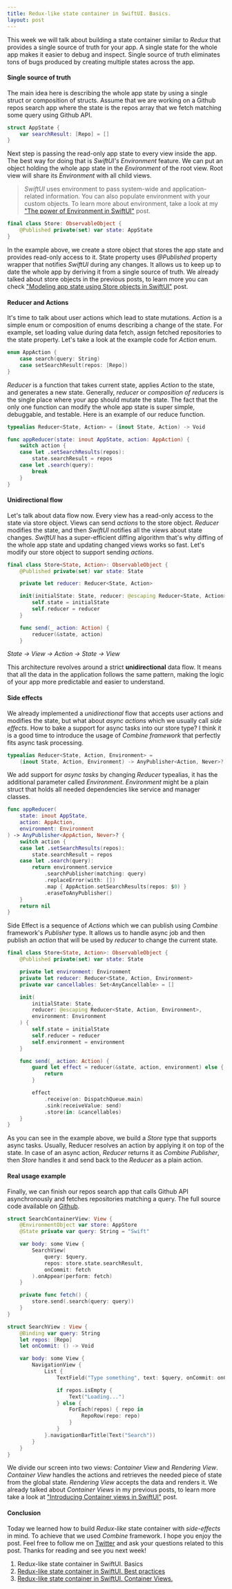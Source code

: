 ```yaml
---
title: Redux-like state container in SwiftUI. Basics.
layout: post
---
```


This week we will talk about building a state container similar to *Redux* that provides a single source of truth for your app. A single state for the whole app makes it easier to debug and inspect. Single source of truth eliminates tons of bugs produced by creating multiple states across the app.

#### Single source of truth
The main idea here is describing the whole app state by using a single struct or composition of structs. Assume that we are working on a Github repos search app where the state is the repos array that we fetch matching some query using Github API.

```swift
struct AppState {
    var searchResult: [Repo] = []
}
```

Next step is passing the read-only app state to every view inside the app. The best way for doing that is *SwiftUI's Environment* feature. We can put an object holding the whole app state in the *Environment* of the root view. Root view will share its *Environment* with all child views.

> *SwiftUI* uses environment to pass system-wide and application-related information. You can also populate environment with your custom objects. To learn more about environment, take a look at my ["The power of Environment in SwiftUI"](/2019/08/21/the-power-of-environment-in-swiftui/) post.

```swift
final class Store: ObservableObject {
    @Published private(set) var state: AppState
}
```

In the example above, we create a store object that stores the app state and provides read-only access to it. State property uses *@Published* property wrapper that notifies *SwiftUI* during any changes. It allows us to keep up to date the whole app by deriving it from a single source of truth. We already talked about store objects in the previous posts, to learn more you can check ["Modeling app state using Store objects in SwiftUI"](/2019/09/04/modeling-app-state-using-store-objects-in-swiftui/) post.

#### Reducer and Actions
It's time to talk about user actions which lead to state mutations. *Action* is a simple enum or composition of enums describing a change of the state. For example, set loading value during data fetch, assign fetched repositories to the state property. Let's take a look at the example code for *Action* enum.

```swift
enum AppAction {
    case search(query: String)
    case setSearchResult(repos: [Repo])
}
```

*Reducer* is a function that takes current state, applies *Action* to the state, and generates a new state. Generally, *reducer* or *composition of reducers* is the single place where your app should mutate the state. The fact that the only one function can modify the whole app state is super simple, debuggable, and testable. Here is an example of our reduce function.

```swift
typealias Reducer<State, Action> = (inout State, Action) -> Void

func appReducer(state: inout AppState, action: AppAction) {
    switch action {
    case let .setSearchResults(repos):
        state.searchResult = repos
    case let .search(query):
        break
    }
}
```

#### Unidirectional flow
Let's talk about data flow now. Every view has a read-only access to the state via store object. Views can send *actions* to the store object. *Reducer* modifies the state, and then *SwiftUI* notifies all the views about state changes. *SwiftUI* has a super-efficient diffing algorithm that's why diffing of the whole app state and updating changed views works so fast. Let's modify our store object to support sending *actions*.

```swift
final class Store<State, Action>: ObservableObject {
    @Published private(set) var state: State

    private let reducer: Reducer<State, Action>

    init(initialState: State, reducer: @escaping Reducer<State, Action>) {
        self.state = initialState
        self.reducer = reducer
    }

    func send(_ action: Action) {
        reducer(&state, action)
    }
```

*State -> View -> Action -> State -> View*

This architecture revolves around a strict **unidirectional** data flow. It means that all the data in the application follows the same pattern, making the logic of your app more predictable and easier to understand.

#### Side effects
We already implemented a *unidirectional* flow that accepts user actions and modifies the state, but what about *async actions* which we usually call *side effects*. How to bake a support for async tasks into our store type? I think it is a good time to introduce the usage of *Combine framework* that perfectly fits async task processing.

```swift
typealias Reducer<State, Action, Environment> =
    (inout State, Action, Environment) -> AnyPublisher<Action, Never>?
```

We add support for *async tasks* by changing *Reducer* typealias, it has the additional parameter called *Environment*. *Environment* might be a plain struct that holds all needed dependencies like service and manager classes.

```swift
func appReducer(
    state: inout AppState,
    action: AppAction,
    environment: Environment
) -> AnyPublisher<AppAction, Never>? {
    switch action {
    case let .setSearchResults(repos):
        state.searchResult = repos
    case let .search(query):
        return environment.service
            .searchPublisher(matching: query)
            .replaceError(with: [])
            .map { AppAction.setSearchResults(repos: $0) }
            .eraseToAnyPublisher()
    }
    return nil
}
```

Side Effect is a sequence of *Actions* which we can publish using *Combine* framework's *Publisher* type. It allows us to handle async job and then publish an *action* that will be used by *reducer* to change the current state.

```swift
final class Store<State, Action>: ObservableObject {
    @Published private(set) var state: State

    private let environment: Environment
    private let reducer: Reducer<State, Action, Environment>
    private var cancellables: Set<AnyCancellable> = []

    init(
        initialState: State,
        reducer: @escaping Reducer<State, Action, Environment>,
        environment: Environment
    ) {
        self.state = initialState
        self.reducer = reducer
        self.environment = environment
    }

    func send(_ action: Action) {
        guard let effect = reducer(&state, action, environment) else {
            return
        }

        effect
            .receive(on: DispatchQueue.main)
            .sink(receiveValue: send)
            .store(in: &cancellables)
    }
}
```

As you can see in the example above, we build a *Store* type that supports async tasks. Usually, Reducer resolves an action by applying it on top of the state. In case of an async action, *Reducer* returns it as *Combine Publisher*, then *Store* handles it and send back to the *Reducer* as a plain action.

#### Real usage example
Finally, we can finish our repos search app that calls Github API asynchronously and fetches repositories matching a query. The full source code available on [Github](https://github.com/mecid/redux-like-state-container-in-swiftui).

```swift
struct SearchContainerView: View {
    @EnvironmentObject var store: AppStore
    @State private var query: String = "Swift"

    var body: some View {
        SearchView(
            query: $query,
            repos: store.state.searchResult,
            onCommit: fetch
        ).onAppear(perform: fetch)
    }

    private func fetch() {
        store.send(.search(query: query))
    }
}

struct SearchView : View {
    @Binding var query: String
    let repos: [Repo]
    let onCommit: () -> Void

    var body: some View {
        NavigationView {
            List {
                TextField("Type something", text: $query, onCommit: onCommit)

                if repos.isEmpty {
                    Text("Loading...")
                } else {
                    ForEach(repos) { repo in
                        RepoRow(repo: repo)
                    }
                }
            }.navigationBarTitle(Text("Search"))
        }
    }
}
```

We divide our screen into two views: *Container View* and *Rendering View*. *Container View* handles the actions and retrieves the needed piece of state from the global state. *Rendering View* accepts the data and renders it. We already talked about *Container Views* in my previous posts, to learn more take a look at ["Introducing Container views in SwiftUI"](/2019/07/31/introducing-container-views-in-swiftui/) post.

#### Conclusion
Today we learned how to build *Redux-like* state container with *side-effects* in mind. To achieve that we used *Combine* framework. I hope you enjoy the post. Feel free to follow me on [Twitter](https://twitter.com/mecid) and ask your questions related to this post. Thanks for reading and see you next week! 

1. Redux-like state container in SwiftUI. Basics
2. [Redux-like state container in SwiftUI. Best practices](/2019/09/25/redux-like-state-container-in-swiftui-part2/)
3. [Redux-like state container in SwiftUI. Container Views.](/2019/10/02/redux-like-state-container-in-swiftui-part3/)